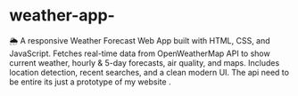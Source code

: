 # weather-app-
 🌦️ A responsive Weather Forecast Web App built with HTML, CSS, and JavaScript. Fetches real-time data from OpenWeatherMap API to show current weather, hourly &amp; 5-day forecasts, air quality, and maps. Includes location detection, recent searches, and a clean modern UI.  The api need to be entire its just a prototype of my website . 
